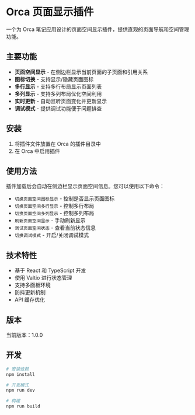 # Orca 页面显示插件

一个为 Orca 笔记应用设计的页面空间显示插件，提供直观的页面导航和空间管理功能。

## 主要功能

- **页面空间显示** - 在侧边栏显示当前页面的子页面和引用关系
- **图标切换** - 支持显示/隐藏页面图标
- **多行显示** - 支持多行布局显示页面列表
- **多列显示** - 支持多列布局优化空间利用
- **实时更新** - 自动监听页面变化并更新显示
- **调试模式** - 提供调试功能便于问题排查

## 安装

1. 将插件文件放置在 Orca 的插件目录中
2. 在 Orca 中启用插件

## 使用方法

插件加载后会自动在侧边栏显示页面空间信息。您可以使用以下命令：

- `切换页面空间图标显示` - 控制是否显示页面图标
- `切换页面空间多行显示` - 控制多行布局
- `切换页面空间多列显示` - 控制多列布局
- `刷新页面空间显示` - 手动刷新显示
- `调试页面空间状态` - 查看当前状态信息
- `切换调试模式` - 开启/关闭调试模式

## 技术特性

- 基于 React 和 TypeScript 开发
- 使用 Valtio 进行状态管理
- 支持多面板环境
- 防抖更新机制
- API 缓存优化

## 版本

当前版本：1.0.0

## 开发

```bash
# 安装依赖
npm install

# 开发模式
npm run dev

# 构建
npm run build
```